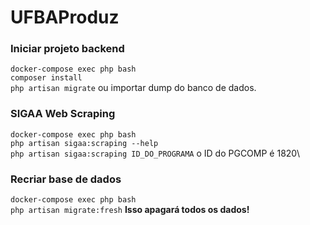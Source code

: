 # UFBAProduz

### Iniciar projeto backend
`docker-compose exec php bash`\
`composer install`\
`php artisan migrate` ou importar dump do banco de dados.

### SIGAA Web Scraping
`docker-compose exec php bash`\
`php artisan sigaa:scraping --help`\
`php artisan sigaa:scraping ID_DO_PROGRAMA` o ID do PGCOMP é 1820\

### Recriar base de dados
`docker-compose exec php bash`\
`php artisan migrate:fresh` **Isso apagará todos os dados!**
